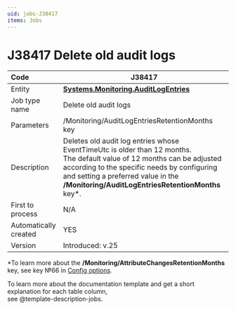 ```yaml
---
uid: jobs-J38417
items: Jobs
---
```


# J38417 Delete old audit logs

| Code                  | J38417                                                       |
| :-------------------- | ------------------------------------------------------------ |
| Entity                | **[Systems.Monitoring.AuditLogEntries](xref:Systems.Monitoring.AuditLogEntries)** |
| Job type name         | Delete old audit logs                                        |
| Parameters            | /Monitoring/AuditLogEntriesRetentionMonths key               |
| Description           | Deletes old audit log entries whose EventTimeUtc is older than 12 months.<br> The default value of 12 months can be adjusted according to the specific needs by configuring and setting a preferred value in the **/Monitoring/AuditLogEntriesRetentionMonths** key*. |
| First to process      | N/A                                                          |
| Automatically created | YES                                                          |
| Version               | Introduced: v.25                                             |

*To learn more about the **/Monitoring/AttributeChangesRetentionMonths** key, see key №66 in [Config options](~/reference/config-options-reference.md).


To learn more about the documentation template and get a short explanation for each table column, <br> see @template-description-jobs.
